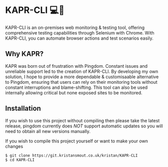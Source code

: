 ﻿# KAPR-CLI 💻🚀
KAPR-CLI is an on-premises web monitoring & testing tool, offering comprehensive testing capabilities through Selenium with Chrome. With KAPR-CLI, you can automate browser actions and test scenarios easily.

## Why KAPR?
KAPR was born out of frustration with Pingdom. Constant issues and unreliable support led to the creation of KAPR-CLI. By developing my own solution, I hope to provide a more dependable & customisaable alternative to Pingdom, ensuring that users can rely on their monitoring tools without constant interruptions and blame-shifting. This tool can also be used internally allowing critical but none exposed sites to be monitored.

## Installation
If you wish to use this project without compiling then please take the latest release, pingdom currently does *NOT* support automatic updates so you will need to obtain all new versions manually.

If you wish to compile this project yourself or want to make your own changes
```
$ git clone https://git.kristansmout.co.uk/kristan/KAPR-CLI
$ cd KAPR-CLI
```